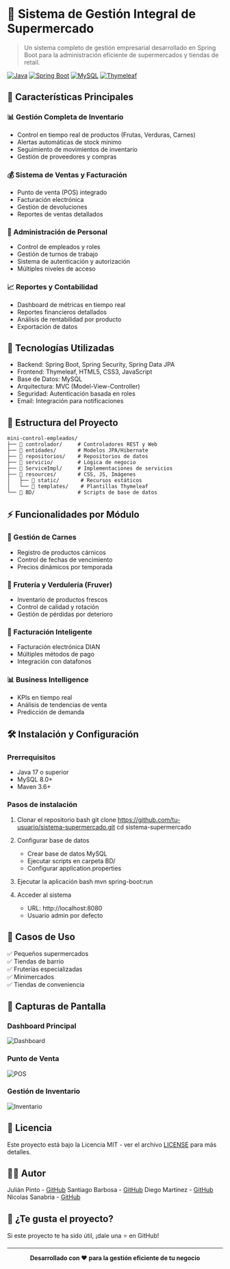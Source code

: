 # 🛒 Sistema de Gestión Integral de Supermercado

> Un sistema completo de gestión empresarial desarrollado en Spring Boot para la administración eficiente de supermercados y tiendas de retail.

[![Java](https://img.shields.io/badge/Java-17+-orange.svg)](https://www.oracle.com/java/)
[![Spring Boot](https://img.shields.io/badge/Spring%20Boot-3.0+-green.svg)](https://spring.io/projects/spring-boot)
[![MySQL](https://img.shields.io/badge/MySQL-8.0+-blue.svg)](https://www.mysql.com/)
[![Thymeleaf](https://img.shields.io/badge/Thymeleaf-3.0+-brightgreen.svg)](https://www.thymeleaf.org/)

## 🌟 Características Principales

### 📊 Gestión Completa de Inventario
- Control en tiempo real de productos (Frutas, Verduras, Carnes)
- Alertas automáticas de stock mínimo
- Seguimiento de movimientos de inventario
- Gestión de proveedores y compras

### 💰 Sistema de Ventas y Facturación
- Punto de venta (POS) integrado
- Facturación electrónica
- Gestión de devoluciones
- Reportes de ventas detallados

### 👥 Administración de Personal
- Control de empleados y roles
- Gestión de turnos de trabajo
- Sistema de autenticación y autorización
- Múltiples niveles de acceso

### 📈 Reportes y Contabilidad
- Dashboard de métricas en tiempo real
- Reportes financieros detallados
- Análisis de rentabilidad por producto
- Exportación de datos

## 🚀 Tecnologías Utilizadas

- Backend: Spring Boot, Spring Security, Spring Data JPA
- Frontend: Thymeleaf, HTML5, CSS3, JavaScript
- Base de Datos: MySQL
- Arquitectura: MVC (Model-View-Controller)
- Seguridad: Autenticación basada en roles
- Email: Integración para notificaciones

## 📁 Estructura del Proyecto

```
mini-control-empleados/
├── 📂 controlador/     # Controladores REST y Web
├── 📂 entidades/       # Modelos JPA/Hibernate
├── 📂 repositorios/    # Repositorios de datos
├── 📂 servicio/        # Lógica de negocio
├── 📂 ServiceImpl/     # Implementaciones de servicios
├── 📂 resources/       # CSS, JS, Imágenes
│   ├── 📂 static/       # Recursos estáticos
│   └── 📂 templates/    # Plantillas Thymeleaf
└── 📂 BD/              # Scripts de base de datos
 ```     


## ⚡ Funcionalidades por Módulo

### 🥩 Gestión de Carnes
- Registro de productos cárnicos
- Control de fechas de vencimiento
- Precios dinámicos por temporada

### 🍎 Frutería y Verdulería (Fruver)
- Inventario de productos frescos
- Control de calidad y rotación
- Gestión de pérdidas por deterioro

### 🧾 Facturación Inteligente
- Facturación electrónica DIAN
- Múltiples métodos de pago
- Integración con datafonos

### 📊 Business Intelligence
- KPIs en tiempo real
- Análisis de tendencias de venta
- Predicción de demanda

## 🛠 Instalación y Configuración

### Prerrequisitos
- Java 17 o superior
- MySQL 8.0+
- Maven 3.6+

### Pasos de instalación

1. Clonar el repositorio
   bash
   git clone https://github.com/tu-usuario/sistema-supermercado.git
   cd sistema-supermercado
   

2. Configurar base de datos
   - Crear base de datos MySQL
   - Ejecutar scripts en carpeta BD/
   - Configurar application.properties

3. Ejecutar la aplicación
   bash
   mvn spring-boot:run
   

4. Acceder al sistema
   - URL: http://localhost:8080
   - Usuario admin por defecto

## 🎯 Casos de Uso

✅ Pequeños supermercados  
✅ Tiendas de barrio  
✅ Fruterías especializadas  
✅ Minimercados  
✅ Tiendas de conveniencia  

## 📸 Capturas de Pantalla

### Dashboard Principal
![Dashboard](https://via.placeholder.com/800x400/4CAF50/white?text=Dashboard+Principal)

### Punto de Venta
![POS](https://via.placeholder.com/800x400/2196F3/white?text=Sistema+POS)

### Gestión de Inventario
![Inventario](https://via.placeholder.com/800x400/FF9800/white?text=Control+Inventario)

## 📄 Licencia

Este proyecto está bajo la Licencia MIT - ver el archivo [LICENSE](LICENSE) para más detalles.

## 👨‍💻 Autor

Julián Pinto - [GitHub](https://github.com/julianpinto15)
Santiago Barbosa - [GitHub](https://github.com/BARBOSA191919)
Diego Martinez - [GitHub](https://github.com/Difa98)
Nicolas Sanabria - [GitHub](https://github.com/NicolasSE05)

## 🌟 ¿Te gusta el proyecto?

Si este proyecto te ha sido útil, ¡dale una ⭐ en GitHub!

---

<div align="center">
  <strong>Desarrollado con ❤ para la gestión eficiente de tu negocio</strong>
</div>
